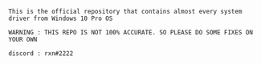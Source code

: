 ```This is the official repository that contains almost every system driver from Windows 10 Pro OS```

``WARNING : THIS REPO IS NOT 100% ACCURATE. SO PLEASE DO SOME FIXES ON YOUR OWN``

```discord : rxn#2222```
